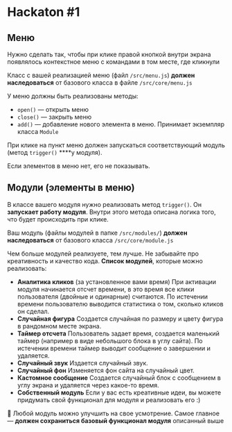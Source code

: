 # Hackaton #1

## Меню

Нужно сделать так, чтобы при клике правой кнопкой внутри экрана появлялось контекстное меню с командами в том месте, где кликнули 

Класс с вашей реализацией меню (файл `/src/menu.js`) **должен наследоваться** от базового класса в файле `/src/core/menu.js`

У меню должны быть реализованы методы:

- `open()` — открыть меню
- `close()` — закрыть меню
- `add()` — добавление нового элемента в меню. Принимает экземпляр класса `Module`

При клике на пункт меню должен запускаться соответствующий модуль (метод `trigger()` ****у модуля).

Если элементов в меню нет, его не показывать.

## Модули (элементы в меню)

В классе вашего модуля нужно реализовать метод `trigger()`. Он **запускает работу модуля**. Внутри этого метода описана логика того, что будет происходить при клике. 

Ваш модуль (файлы модулей в папке `/src/modules/`) **должен наследоваться** от базового класса `/src/core/module.js`

Чем больше модулей реализуете, тем лучше. Не забывайте про креативность и качество кода. 
**Список модулей**, которые можно реализовать:

- **Аналитика кликов** (за установленное вами время)
При активации модуля начинается отсчет времени, в это время все клики пользователя (двойные и одинарные) считаются. По истечении времени пользователю выводится статистика о том, сколько кликов он сделал.
- **Случайная фигура**
Создается случайная по размеру и цвету фигура в рандомном месте экрана.
- **Таймер отсчета**
Пользователь задает время, создается маленький таймер (например в виде небольшого блока в углу сайта). По истечении времени таймер выводит сообщение о завершении и удаляется.
- **Случайный звук**
Издается случайный звук.
- **Случайный фон**
Изменяется фон сайта на случайный цвет.
- **Кастомное сообщение**
Создается случайный блок с сообщением в углу экрана и удаляется через какое-то время.
- **Собственный модуль**
Если у вас есть креативные идеи, вы можете придумать свой функционал для модуля и реализовать его :)

🧐 Любой модуль можно улучшить на свое усмотрение. Самое главное — **должен сохраниться базовый функционал модуля** описанный выше
